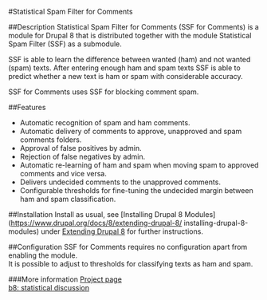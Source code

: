#Statistical Spam Filter for Comments

##Description
Statistical Spam Filter for Comments (SSF for Comments) is a module for Drupal 8
that is distributed together with the module Statistical Spam Filter (SSF) as a 
submodule.

SSF is able to learn the difference between wanted (ham) and not wanted (spam) 
texts. After entering enough ham and spam texts SSF is able to predict whether 
a new text is ham or spam with considerable accuracy.

SSF for Comments uses SSF for blocking comment spam.

##Features
* Automatic recognition of spam and ham comments.
* Automatic delivery of comments to approve, unapproved and spam comments 
folders.
* Approval of false positives by admin.
* Rejection of false negatives by admin.
* Automatic re-learning of ham and spam when moving spam to approved comments 
and vice versa.
* Delivers undecided comments to the unapproved comments.
* Configurable thresholds for fine-tuning the undecided margin between ham and 
spam classification.

##Installation
Install as usual, see 
[Installing Drupal 8 Modules](https://www.drupal.org/docs/8/extending-drupal-8/
installing-drupal-8-modules) 
under [Extending Drupal 8](https://www.drupal.org/docs/8/extending-drupal-8) 
for further instructions.

##Configuration
SSF for Comments requires no configuration apart from enabling the module.  
It is possible to adjust to thresholds for classifying texts as ham and spam.

###More information
[Project page](https://www.drupal.org/project/ssf)  
[b8: statistical discussion](http://nasauber.de/opensource/b8/discussion/)
